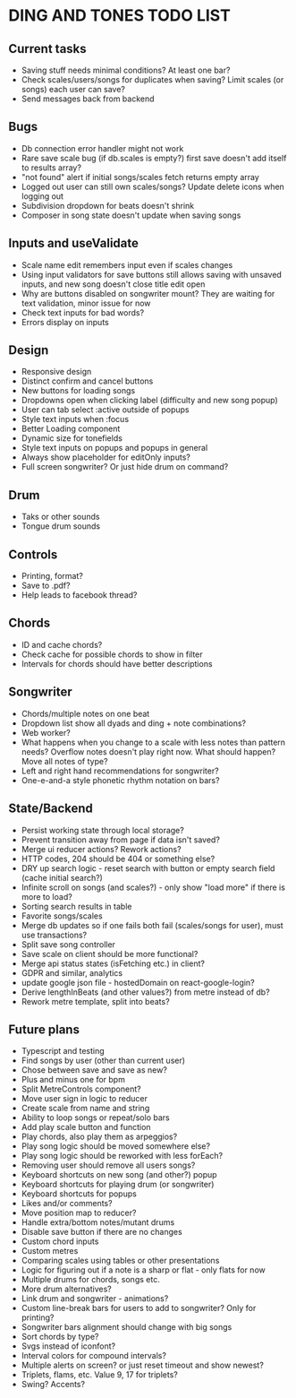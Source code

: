# DING AND TONES TODO LIST

## Current tasks

* Saving stuff needs minimal conditions? At least one bar?
* Check scales/users/songs for duplicates when saving? Limit scales (or songs) each user can save?
* Send messages back from backend

## Bugs

* Db connection error handler might not work
* Rare save scale bug (if db.scales is empty?) first save doesn't add itself to results array?
* "not found" alert if initial songs/scales fetch returns empty array
* Logged out user can still own scales/songs? Update delete icons when logging out
* Subdivision dropdown for beats doesn't shrink
* Composer in song state doesn't update when saving songs

## Inputs and useValidate

* Scale name edit remembers input even if scales changes
* Using input validators for save buttons still allows saving with unsaved inputs, and new song doesn't close title edit open
* Why are buttons disabled on songwriter mount? They are waiting for text validation, minor issue for now
* Check text inputs for bad words?
* Errors display on inputs

## Design

* Responsive design
* Distinct confirm and cancel buttons
* New buttons for loading songs
* Dropdowns open when clicking label (difficulty and new song popup)
* User can tab select :active outside of popups
* Style text inputs when :focus
* Better Loading component
* Dynamic size for tonefields
* Style text inputs on popups and popups in general
* Always show placeholder for editOnly inputs?
* Full screen songwriter? Or just hide drum on command?

## Drum

* Taks or other sounds
* Tongue drum sounds

## Controls

* Printing, format?
* Save to .pdf?
* Help leads to facebook thread?

## Chords

* ID and cache chords?
* Check cache for possible chords to show in filter
* Intervals for chords should have better descriptions

## Songwriter

* Chords/multiple notes on one beat
* Dropdown list show all dyads and ding + note combinations?
* Web worker?
* What happens when you change to a scale with less notes than pattern needs? Overflow notes doesn't play right now. What should happen? Move all notes of type?
* Left and right hand recommendations for songwriter?
* One-e-and-a style phonetic rhythm notation on bars?

## State/Backend

* Persist working state through local storage?
* Prevent transition away from page if data isn't saved?
* Merge ui reducer actions? Rework actions?
* HTTP codes, 204 should be 404 or something else?
* DRY up search logic - reset search with button or empty search field (cache initial search?)
* Infinite scroll on songs (and scales?) - only show "load more" if there is more to load?
* Sorting search results in table
* Favorite songs/scales
* Merge db updates so if one fails both fail (scales/songs for user), must use transactions?
* Split save song controller
* Save scale on client should be more functional?
* Merge api status states (isFetching etc.) in client?
* GDPR and similar, analytics
* update google json file - hostedDomain on react-google-login?
* Derive lengthInBeats (and other values?) from metre instead of db?
* Rework metre template, split into beats?

## Future plans

* Typescript and testing
* Find songs by user (other than current user)
* Chose between save and save as new?
* Plus and minus one for bpm
* Split MetreControls component?
* Move user sign in logic to reducer
* Create scale from name and string
* Ability to loop songs or repeat/solo bars
* Add play scale button and function
* Play chords, also play them as arpeggios?
* Play song logic should be moved somewhere else?
* Play song logic should be reworked with less forEach?
* Removing user should remove all users songs?
* Keyboard shortcuts on new song (and other?) popup
* Keyboard shortcuts for playing drum (or songwriter)
* Keyboard shortcuts for popups
* Likes and/or comments?
* Move position map to reducer?
* Handle extra/bottom notes/mutant drums
* Disable save button if there are no changes
* Custom chord inputs
* Custom metres
* Comparing scales using tables or other presentations
* Logic for figuring out if a note is a sharp or flat - only flats for now
* Multiple drums for chords, songs etc.
* More drum alternatives?
* Link drum and songwriter - animations?
* Custom line-break bars for users to add to songwriter? Only for printing?
* Songwriter bars alignment should change with big songs
* Sort chords by type?
* Svgs instead of iconfont?
* Interval colors for compound intervals?
* Multiple alerts on screen? or just reset timeout and show newest?
* Triplets, flams, etc. Value 9, 17 for triplets?
* Swing? Accents?
